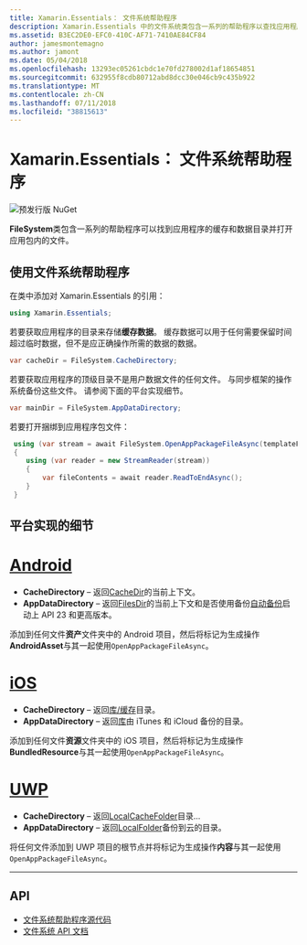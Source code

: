 ```yaml
---
title: Xamarin.Essentials： 文件系统帮助程序
description: Xamarin.Essentials 中的文件系统类包含一系列的帮助程序以查找应用程序的缓存和数据目录并打开应用包内的文件。
ms.assetid: B3EC2DE0-EFC0-410C-AF71-7410AE84CF84
author: jamesmontemagno
ms.author: jamont
ms.date: 05/04/2018
ms.openlocfilehash: 13293ec05261cbdc1e70fd278002d1af18654851
ms.sourcegitcommit: 632955f8cdb80712abd8dcc30e046cb9c435b922
ms.translationtype: MT
ms.contentlocale: zh-CN
ms.lasthandoff: 07/11/2018
ms.locfileid: "38815613"
---
```

# <a name="xamarinessentials-file-system-helpers"></a>Xamarin.Essentials： 文件系统帮助程序

![预发行版 NuGet](~/media/shared/pre-release.png)

**FileSystem**类包含一系列的帮助程序可以找到应用程序的缓存和数据目录并打开应用包内的文件。

## <a name="using-file-system-helpers"></a>使用文件系统帮助程序

在类中添加对 Xamarin.Essentials 的引用：

```csharp
using Xamarin.Essentials;
```

若要获取应用程序的目录来存储**缓存数据**。 缓存数据可以用于任何需要保留时间超过临时数据，但不是应正确操作所需的数据的数据。

```csharp
var cacheDir = FileSystem.CacheDirectory;
```

若要获取应用程序的顶级目录不是用户数据文件的任何文件。 与同步框架的操作系统备份这些文件。 请参阅下面的平台实现细节。

```csharp
var mainDir = FileSystem.AppDataDirectory;
```

若要打开捆绑到应用程序包文件：

```csharp
 using (var stream = await FileSystem.OpenAppPackageFileAsync(templateFileName))
 {
    using (var reader = new StreamReader(stream))
    {
        var fileContents = await reader.ReadToEndAsync();
    }
 }
```

## <a name="platform-implementation-specifics"></a>平台实现的细节

# <a name="androidtabandroid"></a>[Android](#tab/android)

- **CacheDirectory** – 返回[CacheDir](https://developer.android.com/reference/android/content/Context.html#getCacheDir)的当前上下文。
- **AppDataDirectory** – 返回[FilesDir](https://developer.android.com/reference/android/content/Context.html#getFilesDir)的当前上下文和是否使用备份[自动备份](https://developer.android.com/guide/topics/data/autobackup.html)启动上 API 23 和更高版本。

添加到任何文件**资产**文件夹中的 Android 项目，然后将标记为生成操作**AndroidAsset**与其一起使用`OpenAppPackageFileAsync`。

# <a name="iostabios"></a>[iOS](#tab/ios)

- **CacheDirectory** – 返回[库/缓存](https://developer.apple.com/library/content/documentation/FileManagement/Conceptual/FileSystemProgrammingGuide/FileSystemOverview/FileSystemOverview.html)目录。
- **AppDataDirectory** – 返回[库](https://developer.apple.com/library/content/documentation/FileManagement/Conceptual/FileSystemProgrammingGuide/FileSystemOverview/FileSystemOverview.html)由 iTunes 和 iCloud 备份的目录。

添加到任何文件**资源**文件夹中的 iOS 项目，然后将标记为生成操作**BundledResource**与其一起使用`OpenAppPackageFileAsync`。

# <a name="uwptabuwp"></a>[UWP](#tab/uwp)

- **CacheDirectory** – 返回[LocalCacheFolder](https://docs.microsoft.com/en-us/uwp/api/windows.storage.applicationdata.localcachefolder#Windows_Storage_ApplicationData_LocalCacheFolder)目录...
- **AppDataDirectory** – 返回[LocalFolder](https://docs.microsoft.com/en-us/uwp/api/windows.storage.applicationdata.localfolder#Windows_Storage_ApplicationData_LocalFolder)备份到云的目录。

将任何文件添加到 UWP 项目的根节点并将标记为生成操作**内容**与其一起使用`OpenAppPackageFileAsync`。

--------------

## <a name="api"></a>API

- [文件系统帮助程序源代码](https://github.com/xamarin/Essentials/tree/master/Xamarin.Essentials/FileSystem)
- [文件系统 API 文档](xref:Xamarin.Essentials.FileSystem)
